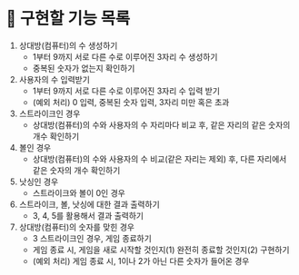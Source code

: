 # 🚀 구현할 기능 목록
1. 상대방(컴퓨터)의 수 생성하기
    - 1부터 9까지 서로 다른 수로 이루어진 3자리 수 생성하기
    - 중복된 숫자가 없는지 확인하기
2. 사용자의 수 입력받기
    - 1부터 9까지 서로 다른 수로 이루어진 3자리 수 입력 받기
    - (예외 처리) 0 입력, 중복된 숫자 입력, 3자리 미만 혹은 초과 
3. 스트라이크인 경우
    - 상대방(컴퓨터)의 수와 사용자의 수 자리마다 비교 후, 같은 자리의 같은 숫자의 개수 확인하기
4. 볼인 경우
    - 상대방(컴퓨터)의 수와 사용자의 수 비교(같은 자리는 제외) 후, 다른 자리에서 같은 숫자의 개수 확인하기
5. 낫싱인 경우
    - 스트라이크와 볼이 0인 경우
6. 스트라이크, 볼, 낫싱에 대한 결과 출력하기
    - 3, 4, 5를 활용해서 결과 출력하기
7. 상대방(컴퓨터)의 숫자를 맞힌 경우
   - 3 스트라이크인 경우, 게임 종료하기
   - 게임 종료 시, 게임을 새로 시작할 것인지(1) 완전히 종료할 것인지(2) 구현하기
   - (예외 처리) 게임 종료 시, 1이나 2가 아닌 다른 숫자가 들어온 경우
